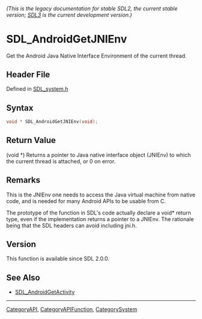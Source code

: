 ###### (This is the legacy documentation for stable SDL2, the current stable version; [SDL3](https://wiki.libsdl.org/SDL3/) is the current development version.)
# SDL_AndroidGetJNIEnv

Get the Android Java Native Interface Environment of the current thread.

## Header File

Defined in [SDL_system.h](https://github.com/libsdl-org/SDL/blob/SDL2/include/SDL_system.h)

## Syntax

```c
void * SDL_AndroidGetJNIEnv(void);
```

## Return Value

(void *) Returns a pointer to Java native interface object (JNIEnv) to
which the current thread is attached, or 0 on error.

## Remarks

This is the JNIEnv one needs to access the Java virtual machine from native
code, and is needed for many Android APIs to be usable from C.

The prototype of the function in SDL's code actually declare a void* return
type, even if the implementation returns a pointer to a JNIEnv. The
rationale being that the SDL headers can avoid including jni.h.

## Version

This function is available since SDL 2.0.0.

## See Also

- [SDL_AndroidGetActivity](SDL_AndroidGetActivity)

----
[CategoryAPI](CategoryAPI), [CategoryAPIFunction](CategoryAPIFunction), [CategorySystem](CategorySystem)

